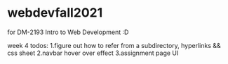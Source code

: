 # webdevfall2021

for DM-2193 Intro to Web Development :D

week 4 todos:
1.figure out how to refer from a subdirectory, hyperlinks && css sheet
2.navbar hover over effect
3.assignment page UI
